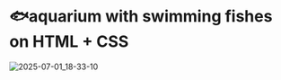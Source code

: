 # 🐟aquarium with swimming fishes on HTML + CSS
![2025-07-01_18-33-10](https://github.com/user-attachments/assets/c700c47c-bcbb-432f-9c94-ca99cdb39d26)
